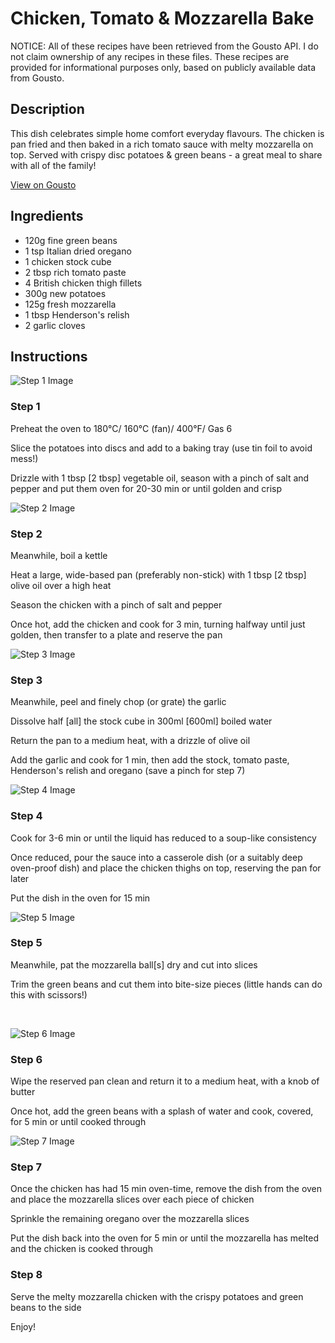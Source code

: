 # Chicken, Tomato & Mozzarella Bake

NOTICE: All of these recipes have been retrieved from the Gousto API. I do not claim ownership of any recipes in these files. These recipes are provided for informational purposes only, based on publicly available data from Gousto.

## Description

This dish celebrates simple home comfort everyday flavours. The chicken is pan fried and then baked in a rich tomato sauce with melty mozzarella on top. Served with crispy disc potatoes & green beans - a great meal to share with all of the family!

[View on Gousto](https://www.gousto.co.uk/recipes/cookbook/chicken-tomato-mozzarella-bake)

## Ingredients

- 120g fine green beans
- 1 tsp Italian dried oregano
- 1 chicken stock cube 
- 2 tbsp rich tomato paste
- 4 British chicken thigh fillets 
- 300g new potatoes
- 125g fresh mozzarella 
- 1 tbsp Henderson's relish 
- 2 garlic cloves 

## Instructions

![Step 1 Image](https://production-media.gousto.co.uk/cms/recipe-step-image/635.-step-1-x200.jpg)

### Step 1

Preheat the oven to 180&deg;C/ 160&deg;C (fan)/ 400&deg;F/ Gas 6


Slice the potatoes into discs and add to&nbsp;a baking tray (use tin foil to avoid mess!)


Drizzle with 1 tbsp <span class="text-danger">[2 tbsp]</span> vegetable oil, season&nbsp;with a pinch of salt and pepper and put them oven for 20-30 min or until golden and crisp

![Step 2 Image](https://production-media.gousto.co.uk/cms/recipe-step-image/635.-step-2-x200.jpg)

### Step 2

Meanwhile, boil a kettle


Heat a large, wide-based pan (preferably non-stick) with 1 tbsp <span class="text-danger">[2 tbsp]</span> olive oil over a high heat


Season the chicken with a pinch of salt and pepper


Once hot, add the chicken and cook for 3 min, turning halfway until just golden, then&nbsp;transfer to a plate and reserve the pan

![Step 3 Image](https://production-media.gousto.co.uk/cms/recipe-step-image/635.-step-3-x200.jpg)

### Step 3

Meanwhile, peel and finely chop (or grate) the garlic


Dissolve half <span class="text-danger">[all]</span> the stock cube in 300ml <span class="text-danger">[600ml]</span> boiled water &nbsp;


Return the pan to a medium heat, with a drizzle of olive oil&nbsp;


Add&nbsp;the garlic and cook for 1 min, then add the stock, tomato paste, Henderson's relish and oregano (save a pinch for step 7)

![Step 4 Image](https://production-media.gousto.co.uk/cms/recipe-step-image/635.-step-4-x200.jpg)

### Step 4

Cook for 3-6 min or until the liquid has reduced to a soup-like consistency


Once&nbsp;reduced, pour the sauce into a casserole dish (or a suitably deep oven-proof dish) and place the chicken thighs on top, reserving the pan for later


Put&nbsp;the dish in the oven for 15 min&nbsp;

![Step 5 Image](https://production-media.gousto.co.uk/cms/recipe-step-image/635.-step-5-x200.jpg)

### Step 5

Meanwhile, pat the mozzarella ball<span class="text-danger">[s]</span> dry and cut into slices&nbsp;


Trim the green beans and cut them into bite-size pieces (little hands can do this with scissors!)


&nbsp;

![Step 6 Image](https://production-media.gousto.co.uk/cms/recipe-step-image/635.-step-6-x200.jpg)

### Step 6

Wipe the reserved pan clean and return&nbsp;it to a medium heat, with a knob of butter


Once hot, add the green beans with a splash of water and cook, covered, for 5 min or until cooked through&nbsp;

![Step 7 Image](https://production-media.gousto.co.uk/cms/recipe-step-image/635.-step-7-x200.jpg)

### Step 7

Once the chicken has had 15 min oven-time, remove the dish from the oven and place the mozzarella slices over each piece of chicken


Sprinkle the remaining oregano over the mozzarella slices


Put the dish back into the oven for 5 min or until the mozzarella has melted and the chicken is cooked through

### Step 8

Serve the melty mozzarella chicken with the crispy potatoes and green beans to the side


Enjoy!

